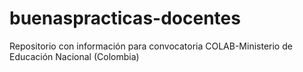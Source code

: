 # buenaspracticas-docentes
Repositorio con información para convocatoria COLAB-Ministerio de Educación Nacional (Colombia)
